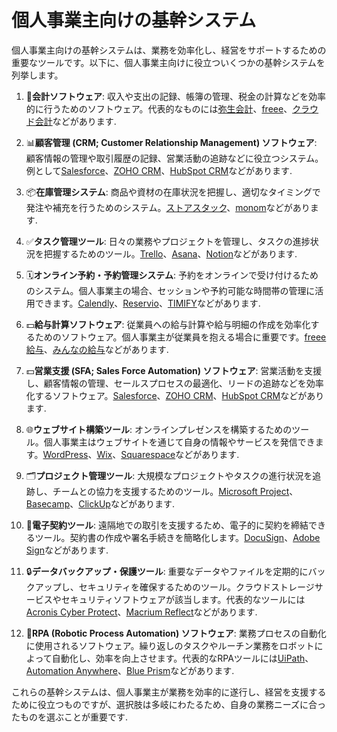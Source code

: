 # 個人事業主向けの基幹システム

個人事業主向けの基幹システムは、業務を効率化し、経営をサポートするための重要なツールです。以下に、個人事業主向けに役立ついくつかの基幹システムを列挙します。

1. 🧾**会計ソフトウェア**: 収入や支出の記録、帳簿の管理、税金の計算などを効率的に行うためのソフトウェア。代表的なものには[弥生会計](https://www.yayoi-kk.co.jp/products/accounting/)、[freee](https://www.freee.co.jp/)、[クラウド会計](https://www.cloudbank.co.jp/)などがあります.

2. 📊**顧客管理 (CRM; Customer Relationship Management) ソフトウェア**: 顧客情報の管理や取引履歴の記録、営業活動の追跡などに役立つシステム。例として[Salesforce](https://www.salesforce.com/)、[ZOHO CRM](https://www.zoho.com/crm/)、[HubSpot CRM](https://www.hubspot.com/crm)などがあります.

3. 📦**在庫管理システム**: 商品や資材の在庫状況を把握し、適切なタイミングで発注や補充を行うためのシステム。[ストアスタック](https://www.storstack.com/)、[monom](https://monom.com/)などがあります.

4. ✅**タスク管理ツール**: 日々の業務やプロジェクトを管理し、タスクの進捗状況を把握するためのツール。[Trello](https://trello.com/)、[Asana](https://asana.com/)、[Notion](https://www.notion.so/)などがあります.

5. 🗓️**オンライン予約・予約管理システム**: 予約をオンラインで受け付けるためのシステム。個人事業主の場合、セッションや予約可能な時間帯の管理に活用できます。[Calendly](https://calendly.com/)、[Reservio](https://www.reservio.com/)、[TIMIFY](https://www.timify.com/)などがあります.

6. 💵**給与計算ソフトウェア**: 従業員への給与計算や給与明細の作成を効率化するためのソフトウェア。個人事業主が従業員を抱える場合に重要です。[freee給与](https://www.freee.co.jp/payroll/)、[みんなの給与](https://www.minnano-kyuyo.com/)などがあります.

7. 💵**営業支援 (SFA; Sales Force Automation) ソフトウェア**: 営業活動を支援し、顧客情報の管理、セールスプロセスの最適化、リードの追跡などを効率化するソフトウェア。[Salesforce](https://www.salesforce.com/solutions/sales-cloud/)、[ZOHO CRM](https://www.zoho.com/crm/)、[HubSpot CRM](https://www.hubspot.com/crm)などがあります.

8. 🌐**ウェブサイト構築ツール**: オンラインプレゼンスを構築するためのツール。個人事業主はウェブサイトを通じて自身の情報やサービスを発信できます。[WordPress](https://www.wordpress.org/)、[Wix](https://www.wix.com/)、[Squarespace](https://www.squarespace.com/)などがあります.

9. 🗂️**プロジェクト管理ツール**: 大規模なプロジェクトやタスクの進行状況を追跡し、チームとの協力を支援するためのツール。[Microsoft Project](https://www.microsoft.com/en-us/microsoft-365/project/project-management-software)、[Basecamp](https://basecamp.com/)、[ClickUp](https://clickup.com/)などがあります.

10. 📄**電子契約ツール**: 遠隔地での取引を支援するため、電子的に契約を締結できるツール。契約書の作成や署名手続きを簡略化します。[DocuSign](https://www.docusign.com/)、[Adobe Sign](https://acrobat.adobe.com/us/en/sign.html)などがあります.

11. 🔒**データバックアップ・保護ツール**: 重要なデータやファイルを定期的にバックアップし、セキュリティを確保するためのツール。クラウドストレージサービスやセキュリティソフトウェアが該当します。代表的なツールには[Acronis Cyber Protect](https://www.acronis.com/ja-jp/products/cyber-protect/backup)、[Macrium Reflect](https://www.macrium.com/)などがあります.

12. 🤖**RPA (Robotic Process Automation) ソフトウェア**: 業務プロセスの自動化に使用されるソフトウェア。繰り返しのタスクやルーチン業務をロボットによって自動化し、効率を向上させます。代表的なRPAツールには[UiPath](https://www.uipath.com/)、[Automation Anywhere](https://www.automationanywhere.com/)、[Blue Prism](https://www.blueprism.com/)などがあります.

これらの基幹システムは、個人事業主が業務を効率的に遂行し、経営を支援するために役立つものですが、選択肢は多岐にわたるため、自身の業務ニーズに合ったものを選ぶことが重要です.
